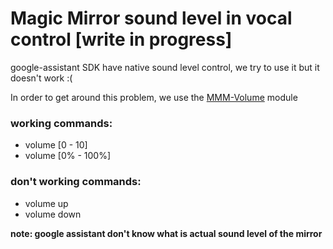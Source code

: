 # Magic Mirror sound level in vocal control [write in progress]

google-assistant SDK have native sound level control, we try to use it but it doesn't work :(

In order to get around this problem, we use the [MMM-Volume](https://github.com/eouia/MMM-Volume) module

### working commands: 
* volume [0 - 10]
* volume [0% - 100%]

### don't working commands:
* volume up
* volume down

**note: google assistant don't know what is actual sound level of the mirror**






